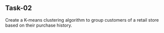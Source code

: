 ## Task-02

Create a K-means clustering algorithm to group customers of a retail store based on their purchase history.
